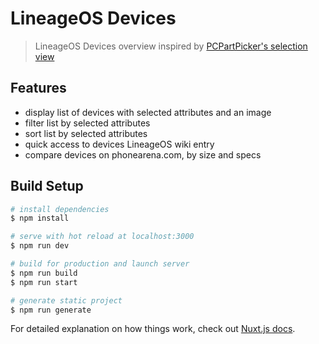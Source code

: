 # LineageOS Devices

> LineageOS Devices overview inspired by [PCPartPicker's selection view](https://pcpartpicker.com/products/cpu/)

## Features

- display list of devices with selected attributes and an image
- filter list by selected attributes
- sort list by selected attributes
- quick access to devices LineageOS wiki entry
- compare devices on phonearena.com, by size and specs

## Build Setup

```bash
# install dependencies
$ npm install

# serve with hot reload at localhost:3000
$ npm run dev

# build for production and launch server
$ npm run build
$ npm run start

# generate static project
$ npm run generate
```

For detailed explanation on how things work, check out [Nuxt.js docs](https://nuxtjs.org).
